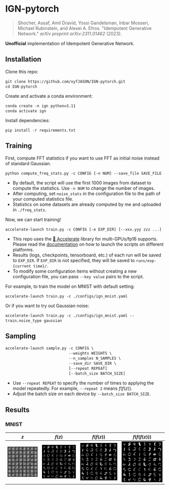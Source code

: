# IGN-pytorch

> Shocher, Assaf, Amil Dravid, Yossi Gandelsman, Inbar Mosseri, Michael Rubinstein, and Alexei A. Efros. "Idempotent Generative Network." *arXiv preprint arXiv:2311.01462* (2023).

**Unofficial** implementation of Idempotent Generative Network.



## Installation

Clone this repo:

```shell
git clone https://github.com/xyfJASON/IGN-pytorch.git
cd IGN-pytorch
```

Create and activate a conda environment:

```shell
conda create -n ign python=3.11
conda activate ign
```

Install dependencies:

```shell
pip install -r requirements.txt
```



## Training

First, compute FFT statistics if you want to use FFT as initial noise instead of standard Gaussian.

```shell
python compute_freq_stats.py -c CONFIG [-n NUM] --save_file SAVE_FILE
```

- By default, the script will use the first 1000 images from dataset to compute the statistics. Use `-n NUM` to change the number of images.
- After computing, set `noise_stats` in the configuration file to the path of your computed statistics file.
- Statistics on some datasets are already computed by me and uploaded in `./freq_stats`.

Now, we can start training!

```shell
accelerate-launch train.py -c CONFIG [-e EXP_DIR] [--xxx.yyy zzz ...]
```

- This repo uses the [🤗 Accelerate](https://huggingface.co/docs/accelerate/index) library for multi-GPUs/fp16 supports. Please read the [documentation](https://huggingface.co/docs/accelerate/basic_tutorials/launch#using-accelerate-launch) on how to launch the scripts on different platforms.
- Results (logs, checkpoints, tensorboard, etc.) of each run will be saved to `EXP_DIR`. If `EXP_DIR` is not specified, they will be saved to `runs/exp-{current time}/`.
- To modify some configuration items without creating a new configuration file, you can pass `--key value` pairs to the script.

For example, to train the model on MNIST with default setting:

```shell
accelerate-launch train.py -c ./configs/ign_mnist.yaml
```

Or if you want to try out Gaussian noise:

```shell
accelerate-launch train.py -c ./configs/ign_mnist.yaml --train.noise_type gaussian
```



## Sampling

```shell
accelerate-launch sample.py -c CONFIG \
                            --weights WEIGHTS \
                            --n_samples N_SAMPLES \
                            --save_dir SAVE_DIR \
                            [--repeat REPEAT]
                            [--batch_size BATCH_SIZE]
```

- Use `--repeat REPEAT` to specify the number of times to applying the model repeatedly. For example, `--repeat 2` means $f(f(z))$.
- Adjust the batch size on each device by `--batch_size BATCH_SIZE`.



## Results



### MNIST

|                 $z$                 |               $f(z)$                |              $f(f(z))$              |            $f(f(f(z)))$             |
| :---------------------------------: | :---------------------------------: | :---------------------------------: | :---------------------------------: |
| ![](./assets/ign-mnist-repeat0.png) | ![](./assets/ign-mnist-repeat1.png) | ![](./assets/ign-mnist-repeat2.png) | ![](./assets/ign-mnist-repeat3.png) |

